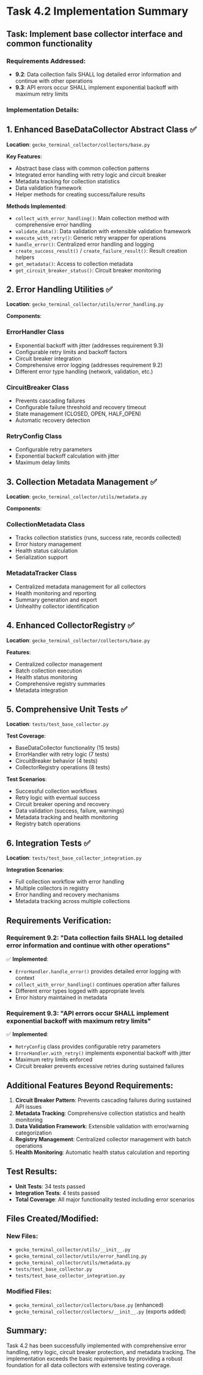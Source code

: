 # Task 4.2 Implementation Summary

## Task: Implement base collector interface and common functionality

### Requirements Addressed:
- **9.2**: Data collection fails SHALL log detailed error information and continue with other operations
- **9.3**: API errors occur SHALL implement exponential backoff with maximum retry limits

### Implementation Details:

## 1. Enhanced BaseDataCollector Abstract Class ✅

**Location**: `gecko_terminal_collector/collectors/base.py`

**Key Features**:
- Abstract base class with common collection patterns
- Integrated error handling with retry logic and circuit breaker
- Metadata tracking for collection statistics
- Data validation framework
- Helper methods for creating success/failure results

**Methods Implemented**:
- `collect_with_error_handling()`: Main collection method with comprehensive error handling
- `validate_data()`: Data validation with extensible validation framework
- `execute_with_retry()`: Generic retry wrapper for operations
- `handle_error()`: Centralized error handling and logging
- `create_success_result()` / `create_failure_result()`: Result creation helpers
- `get_metadata()`: Access to collection metadata
- `get_circuit_breaker_status()`: Circuit breaker monitoring

## 2. Error Handling Utilities ✅

**Location**: `gecko_terminal_collector/utils/error_handling.py`

**Components**:

### ErrorHandler Class
- Exponential backoff with jitter (addresses requirement 9.3)
- Configurable retry limits and backoff factors
- Circuit breaker integration
- Comprehensive error logging (addresses requirement 9.2)
- Different error type handling (network, validation, etc.)

### CircuitBreaker Class
- Prevents cascading failures
- Configurable failure threshold and recovery timeout
- State management (CLOSED, OPEN, HALF_OPEN)
- Automatic recovery detection

### RetryConfig Class
- Configurable retry parameters
- Exponential backoff calculation with jitter
- Maximum delay limits

## 3. Collection Metadata Management ✅

**Location**: `gecko_terminal_collector/utils/metadata.py`

**Components**:

### CollectionMetadata Class
- Tracks collection statistics (runs, success rate, records collected)
- Error history management
- Health status calculation
- Serialization support

### MetadataTracker Class
- Centralized metadata management for all collectors
- Health monitoring and reporting
- Summary generation and export
- Unhealthy collector identification

## 4. Enhanced CollectorRegistry ✅

**Location**: `gecko_terminal_collector/collectors/base.py`

**Features**:
- Centralized collector management
- Batch collection execution
- Health status monitoring
- Comprehensive registry summaries
- Metadata integration

## 5. Comprehensive Unit Tests ✅

**Location**: `tests/test_base_collector.py`

**Test Coverage**:
- BaseDataCollector functionality (15 tests)
- ErrorHandler with retry logic (7 tests)
- CircuitBreaker behavior (4 tests)
- CollectorRegistry operations (8 tests)

**Test Scenarios**:
- Successful collection workflows
- Retry logic with eventual success
- Circuit breaker opening and recovery
- Data validation (success, failure, warnings)
- Metadata tracking and health monitoring
- Registry batch operations

## 6. Integration Tests ✅

**Location**: `tests/test_base_collector_integration.py`

**Integration Scenarios**:
- Full collection workflow with error handling
- Multiple collectors in registry
- Error handling and recovery mechanisms
- Metadata tracking across multiple collections

## Requirements Verification:

### Requirement 9.2: "Data collection fails SHALL log detailed error information and continue with other operations"
✅ **Implemented**:
- `ErrorHandler.handle_error()` provides detailed error logging with context
- `collect_with_error_handling()` continues operation after failures
- Different error types logged with appropriate levels
- Error history maintained in metadata

### Requirement 9.3: "API errors occur SHALL implement exponential backoff with maximum retry limits"
✅ **Implemented**:
- `RetryConfig` class provides configurable retry parameters
- `ErrorHandler.with_retry()` implements exponential backoff with jitter
- Maximum retry limits enforced
- Circuit breaker prevents excessive retries during sustained failures

## Additional Features Beyond Requirements:

1. **Circuit Breaker Pattern**: Prevents cascading failures during sustained API issues
2. **Metadata Tracking**: Comprehensive collection statistics and health monitoring
3. **Data Validation Framework**: Extensible validation with error/warning categorization
4. **Registry Management**: Centralized collector management with batch operations
5. **Health Monitoring**: Automatic health status calculation and reporting

## Test Results:
- **Unit Tests**: 34 tests passed
- **Integration Tests**: 4 tests passed
- **Total Coverage**: All major functionality tested including error scenarios

## Files Created/Modified:

### New Files:
- `gecko_terminal_collector/utils/__init__.py`
- `gecko_terminal_collector/utils/error_handling.py`
- `gecko_terminal_collector/utils/metadata.py`
- `tests/test_base_collector.py`
- `tests/test_base_collector_integration.py`

### Modified Files:
- `gecko_terminal_collector/collectors/base.py` (enhanced)
- `gecko_terminal_collector/collectors/__init__.py` (exports added)

## Summary:
Task 4.2 has been successfully implemented with comprehensive error handling, retry logic, circuit breaker protection, and metadata tracking. The implementation exceeds the basic requirements by providing a robust foundation for all data collectors with extensive testing coverage.